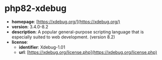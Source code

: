 # php82-xdebug

- **homepage**: [https://xdebug.org/](https://xdebug.org/)
- **version**: 3.4.0-8.2
- **description**: A popular general-purpose scripting language that is especially suited to web development. (version 8.2)
- **license**:
  - **identifier**: Xdebug-1.01
  - **url**: [https://xdebug.org/license.php](https://xdebug.org/license.php)

